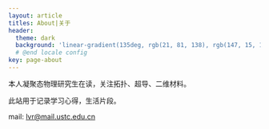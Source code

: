 ```yaml
---
layout: article
titles: About|关于
header:
  theme: dark
  background: 'linear-gradient(135deg, rgb(21, 81, 138), rgb(147, 15, 131))'
  # @end locale config
key: page-about
---
```




本人凝聚态物理研究生在读，关注拓扑、超导、二维材料。

此站用于记录学习心得，生活片段。

mail: lvr@mail.ustc.edu.cn

